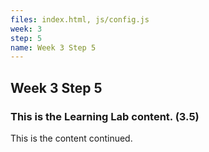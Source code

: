 ```yaml
---
files: index.html, js/config.js
week: 3
step: 5
name: Week 3 Step 5
---
```


## Week 3 Step 5

### This is the Learning Lab content. (3.5)

This is the content continued.
